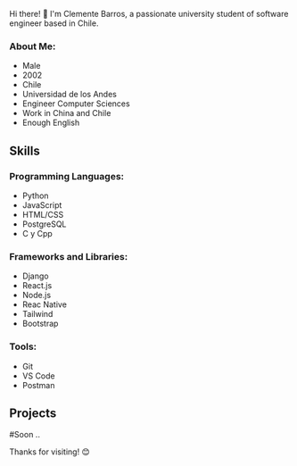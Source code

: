 
Hi there! 👋 I'm Clemente Barros, a passionate university student of software engineer based in Chile.


### About Me:
- Male
- 2002
- Chile
- Universidad de los Andes
- Engineer Computer Sciences
- Work in China and Chile
- Enough English

## Skills

### Programming Languages:
- Python
- JavaScript
- HTML/CSS
- PostgreSQL
- C y Cpp

### Frameworks and Libraries:
- Django
- React.js
- Node.js
- Reac Native
- Tailwind
- Bootstrap


### Tools:
- Git
- VS Code
- Postman

## Projects

#Soon ..



Thanks for visiting! 😊


